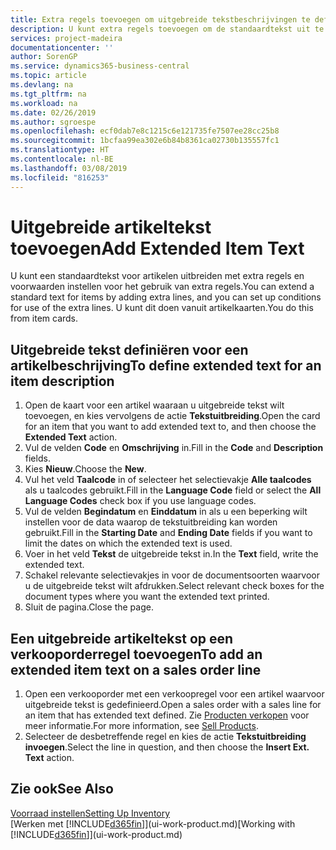 ```yaml
---
title: Extra regels toevoegen om uitgebreide tekstbeschrijvingen te definiëren | Microsoft Docs
description: U kunt extra regels toevoegen om de standaardtekst uit te breiden die een artikel beschrijft.
services: project-madeira
documentationcenter: ''
author: SorenGP
ms.service: dynamics365-business-central
ms.topic: article
ms.devlang: na
ms.tgt_pltfrm: na
ms.workload: na
ms.date: 02/26/2019
ms.author: sgroespe
ms.openlocfilehash: ecf0dab7e8c1215c6e121735fe7507ee28cc25b8
ms.sourcegitcommit: 1bcfaa99ea302e6b84b8361ca02730b135557fc1
ms.translationtype: HT
ms.contentlocale: nl-BE
ms.lasthandoff: 03/08/2019
ms.locfileid: "816253"
---
```

# <a name="add-extended-item-text"></a><span data-ttu-id="b0c3b-103">Uitgebreide artikeltekst toevoegen</span><span class="sxs-lookup"><span data-stu-id="b0c3b-103">Add Extended Item Text</span></span>
<span data-ttu-id="b0c3b-104">U kunt een standaardtekst voor artikelen uitbreiden met extra regels en voorwaarden instellen voor het gebruik van extra regels.</span><span class="sxs-lookup"><span data-stu-id="b0c3b-104">You can extend a standard text for items by adding extra lines, and you can set up conditions for use of the extra lines.</span></span> <span data-ttu-id="b0c3b-105">U kunt dit doen vanuit artikelkaarten.</span><span class="sxs-lookup"><span data-stu-id="b0c3b-105">You do this from item cards.</span></span>

## <a name="to-define-extended-text-for-an-item-description"></a><span data-ttu-id="b0c3b-106">Uitgebreide tekst definiëren voor een artikelbeschrijving</span><span class="sxs-lookup"><span data-stu-id="b0c3b-106">To define extended text for an item description</span></span>
1. <span data-ttu-id="b0c3b-107">Open de kaart voor een artikel waaraan u uitgebreide tekst wilt toevoegen, en kies vervolgens de actie **Tekstuitbreiding**.</span><span class="sxs-lookup"><span data-stu-id="b0c3b-107">Open the card for an item that you want to add extended text to, and then choose the **Extended Text** action.</span></span>
2. <span data-ttu-id="b0c3b-108">Vul de velden **Code** en **Omschrijving** in.</span><span class="sxs-lookup"><span data-stu-id="b0c3b-108">Fill in the **Code** and **Description** fields.</span></span>
3. <span data-ttu-id="b0c3b-109">Kies **Nieuw**.</span><span class="sxs-lookup"><span data-stu-id="b0c3b-109">Choose the **New**.</span></span>
4. <span data-ttu-id="b0c3b-110">Vul het veld **Taalcode** in of selecteer het selectievakje **Alle taalcodes** als u taalcodes gebruikt.</span><span class="sxs-lookup"><span data-stu-id="b0c3b-110">Fill in the **Language Code** field or select the **All Language Codes** check box if you use language codes.</span></span>
5. <span data-ttu-id="b0c3b-111">Vul de velden **Begindatum** en **Einddatum** in als u een beperking wilt instellen voor de data waarop de tekstuitbreiding kan worden gebruikt.</span><span class="sxs-lookup"><span data-stu-id="b0c3b-111">Fill in the **Starting Date** and **Ending Date** fields if you want to limit the dates on which the extended text is used.</span></span>
6. <span data-ttu-id="b0c3b-112">Voer in het veld **Tekst** de uitgebreide tekst in.</span><span class="sxs-lookup"><span data-stu-id="b0c3b-112">In the **Text** field, write the extended text.</span></span>
7. <span data-ttu-id="b0c3b-113">Schakel relevante selectievakjes in voor de documentsoorten waarvoor u de uitgebreide tekst wilt afdrukken.</span><span class="sxs-lookup"><span data-stu-id="b0c3b-113">Select relevant check boxes for the document types where you want the extended text printed.</span></span>
8. <span data-ttu-id="b0c3b-114">Sluit de pagina.</span><span class="sxs-lookup"><span data-stu-id="b0c3b-114">Close the page.</span></span>

## <a name="to-add-an-extended-item-text-on-a-sales-order-line"></a><span data-ttu-id="b0c3b-115">Een uitgebreide artikeltekst op een verkooporderregel toevoegen</span><span class="sxs-lookup"><span data-stu-id="b0c3b-115">To add an extended item text on a sales order line</span></span>
1. <span data-ttu-id="b0c3b-116">Open een verkooporder met een verkoopregel voor een artikel waarvoor uitgebreide tekst is gedefinieerd.</span><span class="sxs-lookup"><span data-stu-id="b0c3b-116">Open a sales order with a sales line for an item that has extended text defined.</span></span> <span data-ttu-id="b0c3b-117">Zie [Producten verkopen](sales-how-sell-products.md) voor meer informatie.</span><span class="sxs-lookup"><span data-stu-id="b0c3b-117">For more information, see [Sell Products](sales-how-sell-products.md).</span></span>
2. <span data-ttu-id="b0c3b-118">Selecteer de desbetreffende regel en kies de actie **Tekstuitbreiding invoegen**.</span><span class="sxs-lookup"><span data-stu-id="b0c3b-118">Select the line in question, and then choose the **Insert Ext. Text** action.</span></span>

## <a name="see-also"></a><span data-ttu-id="b0c3b-119">Zie ook</span><span class="sxs-lookup"><span data-stu-id="b0c3b-119">See Also</span></span>
[<span data-ttu-id="b0c3b-120">Voorraad instellen</span><span class="sxs-lookup"><span data-stu-id="b0c3b-120">Setting Up Inventory</span></span>](inventory-setup-inventory.md)  
<span data-ttu-id="b0c3b-121">[Werken met [!INCLUDE[d365fin](includes/d365fin_md.md)]](ui-work-product.md)</span><span class="sxs-lookup"><span data-stu-id="b0c3b-121">[Working with [!INCLUDE[d365fin](includes/d365fin_md.md)]](ui-work-product.md)</span></span>
